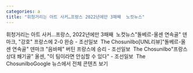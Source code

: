 ```yaml
---
categories: a
title: "휘청거리는 아트 사커…프랑스 2022년에만 3패째  노컷뉴스"
---
```

휘청거리는 아트 사커…프랑스, 2022년에만 3패째&nbsp;&nbsp;노컷뉴스"돌베르-올센 연속골" 덴마크, "강호" 프랑스에 2-0 완승 - 조선일보&nbsp;&nbsp;The Chosunilbo[UNL리뷰]"돌베르-올센 연속골" 덴마크 "음바페" 버틴 프랑스에 승리 - 조선일보&nbsp;&nbsp;The Chosunilbo"프랑스 상대 쐐기골" 올센, "이 팀이라면 안심할 수 있다" - 조선일보&nbsp;&nbsp;The ChosunilboGoogle 뉴스에서 전체 콘텐츠 보기